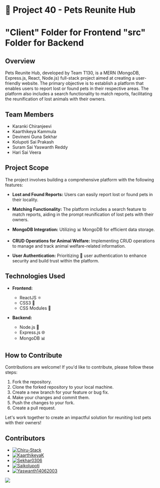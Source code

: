 # 🐾 Project 40 - Pets Reunite Hub
# "Client" Folder for Frontend "src" Folder for Backend
## Overview

Pets Reunite Hub, developed by Team T130, is a MERN (MongoDB, Express.js, React, Node.js) full-stack project aimed at creating a user-friendly website. The primary objective is to establish a platform that enables users to report lost or found pets in their respective areas. The platform also includes a search functionality to match reports, facilitating the reunification of lost animals with their owners.

## Team Members

- Karanki Chiranjeevi
- Kaarthikeya Kammula
- Devineni Guna Sekhar
- Kolupoti Sai Prakash
- Suram Sai Yaswanth Reddy
- Hari Sai Veera

## Project Scope

The project involves building a comprehensive platform with the following features:

- **Lost and Found Reports:** Users can easily report lost or found pets in their locality.

- **Matching Functionality:** The platform includes a search feature to match reports, aiding in the prompt reunification of lost pets with their owners.

- **MongoDB Integration:** Utilizing 📊 MongoDB for efficient data storage.

- **CRUD Operations for Animal Welfare:** Implementing CRUD operations to manage and track animal welfare-related information.

- **User Authentication:** Prioritizing 🔐 user authentication to enhance security and build trust within the platform.

## Technologies Used

- **Frontend:**
  - ReactJS ⚛️
  - CSS3 🎨
  - CSS Modules 📁

- **Backend:**
  - Node.js 🚀
  - Express.js 🌐
  - MongoDB 📊

## How to Contribute

Contributions are welcome! If you'd like to contribute, please follow these steps:

1. Fork the repository.
2. Clone the forked repository to your local machine.
3. Create a new branch for your feature or bug fix.
4. Make your changes and commit them.
5. Push the changes to your fork.
6. Create a pull request.

Let's work together to create an impactful solution for reuniting lost pets with their owners!
## Contributors

- [![Chiru-Stack](https://avatars.githubusercontent.com/u/your_user_id?v=4)](https://github.com/Chiru-Stack)
- [![KaarthikeyaK](https://avatars.githubusercontent.com/u/kaarthikeyak_user_id?v=4)](https://github.com/KaarthikeyaK)
- [![Sekhar0306](https://avatars.githubusercontent.com/u/sekhar0306_user_id?v=4)](https://github.com/Sekhar0306)
- [![Saikolupoti](https://avatars.githubusercontent.com/u/saikolupoti_user_id?v=4)](https://github.com/saikolupoti)
- [![Yaswanth14062003](https://avatars.githubusercontent.com/u/yaswanth14062003_user_id?v=4)](https://github.com/yaswanth14062003)
  

<a href="https://github.com/Chiru-Stack/PawsDiscovery/graphs/contributors">
  <img src="https://contrib.rocks/image?repo=Chiru-Stack/PawsDiscovery" />
</a>
